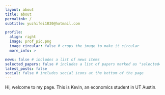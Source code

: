 ```yaml
---
layout: about
title: about
permalink: /
subtitle: yuzhifei1030@hotmail.com

profile:
  align: right
  image: prof_pic.png
  image_circular: false # crops the image to make it circular
  more_info: >

news: false # includes a list of news items
selected_papers: false # includes a list of papers marked as "selected={true}"
latest_posts: false
social: false # includes social icons at the bottom of the page
---
```


Hi, welcome to my page. This is Kevin, an economics student in UT Austin. 